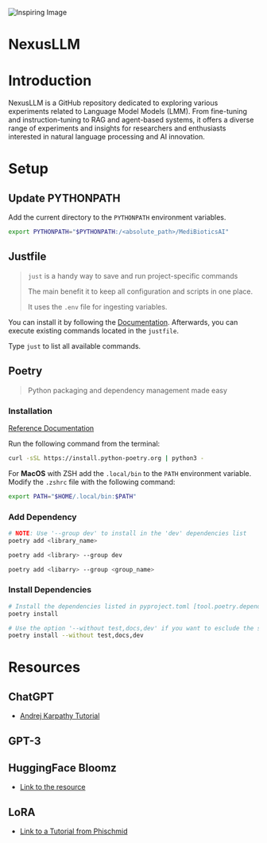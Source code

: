 ![Inspiring Image](https://repository-images.githubusercontent.com/629625919/db9030d2-92e5-4c14-a024-66b5af87e2fe)

# NexusLLM
# Introduction
NexusLLM is a GitHub repository dedicated to exploring various experiments related to Language Model Models (LMM). From fine-tuning and instruction-tuning to RAG and agent-based systems, it offers a diverse range of experiments and insights for researchers and enthusiasts interested in natural language processing and AI innovation.
# Setup
## Update PYTHONPATH
Add the current directory to the `PYTHONPATH` environment variables.
``` bash
export PYTHONPATH="$PYTHONPATH:/<absolute_path>/MediBioticsAI"
```

## Justfile
> `just` is a handy way to save and run project-specific commands
> 
> The main benefit it to keep all configuration and scripts in one place.
> 
> It uses the `.env` file for ingesting variables.

You can install it by following the [Documentation](https://just.systems/man/en/chapter_4.html).
Afterwards, you can execute existing commands located in the `justfile`.

Type `just` to list all available commands.


## Poetry

> Python packaging and dependency management made easy

### Installation

[Reference Documentation](https://python-poetry.org/)

Run the following command from the terminal:
``` bash
curl -sSL https://install.python-poetry.org | python3 -
```

For **MacOS** with ZSH add the `.local/bin` to the `PATH` environment variable. Modify the `.zshrc` file with the following command:

``` bash
export PATH="$HOME/.local/bin:$PATH"
```

### Add Dependency
``` bash
# NOTE: Use '--group dev' to install in the 'dev' dependencies list
poetry add <library_name>

poetry add <library> --group dev

poetry add <libarry> --group <group_name>
```

### Install Dependencies
``` bash
# Install the dependencies listed in pyproject.toml [tool.poetry.dependencies]
poetry install

# Use the option '--without test,docs,dev' if you want to esclude the specified group from install
poetry install --without test,docs,dev
```

# Resources
## ChatGPT
- [Andrej Karpathy Tutorial](https://www.youtube.com/watch?v=kCc8FmEb1nY)

## GPT-3

## HuggingFace Bloomz
- [Link to the resource](https://huggingface.co/bigscience/bloomz)

## LoRA
- [Link to a Tutorial from Phischmid](https://www.philschmid.de/fine-tune-flan-t5-peft)

